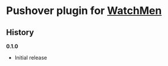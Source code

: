 # Pushover plugin for [WatchMen](https://github.com/iloire/WatchMen)

## History

**0.1.0**

- Initial release
